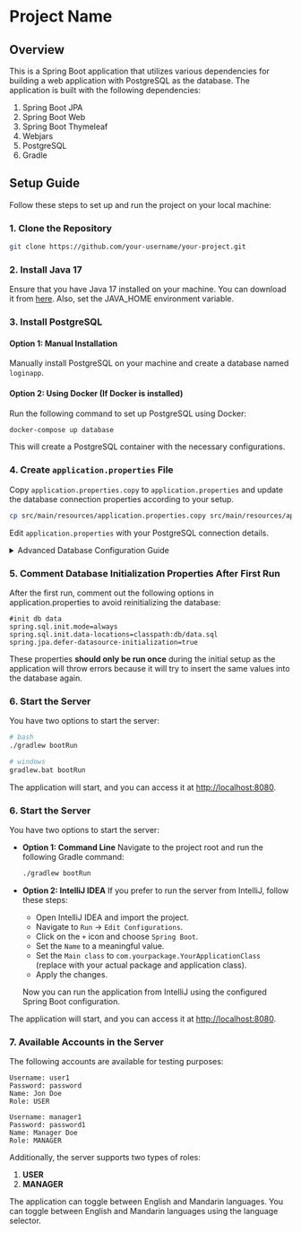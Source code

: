 # Project Name

## Overview

This is a Spring Boot application that utilizes various dependencies for building a web application with PostgreSQL as
the database. The application is built with the following dependencies:

1. Spring Boot JPA
2. Spring Boot Web
3. Spring Boot Thymeleaf
4. Webjars
5. PostgreSQL
6. Gradle

## Setup Guide

Follow these steps to set up and run the project on your local machine:

### 1. Clone the Repository

```bash
git clone https://github.com/your-username/your-project.git
```

### 2. Install Java 17

Ensure that you have Java 17 installed on your machine. You can download it
from [here](https://www.oracle.com/java/technologies/javase-jdk17-downloads.html). Also, set the JAVA_HOME environment
variable.

### 3. Install PostgreSQL

#### Option 1: Manual Installation

Manually install PostgreSQL on your machine and create a database named `loginapp`.

#### Option 2: Using Docker (If Docker is installed)

Run the following command to set up PostgreSQL using Docker:

```bash
docker-compose up database
```

This will create a PostgreSQL container with the necessary configurations.

### 4. Create `application.properties` File

Copy `application.properties.copy` to `application.properties` and update the database connection properties according
to your setup.

```bash
cp src/main/resources/application.properties.copy src/main/resources/application.properties
```

Edit `application.properties` with your PostgreSQL connection details.

<details>

<summary>Advanced Database Configuration Guide</summary>

#### 4.1 Advanced Database Configuration Guide

If you choose to use Docker for PostgreSQL and wish to customize the database configuration, follow these advanced
steps:

##### 4.1.1 Modify Docker Compose Environment Variables

Open the `docker-compose.yml` file and locate the `environment` section. You can modify the values
of `POSTGRES_USER`, `POSTGRES_PASSWORD`, and `POSTGRES_DB` to your preferred values.

```yaml
environment:
  POSTGRES_USER: your_custom_username
  POSTGRES_PASSWORD: your_custom_password
  POSTGRES_DB: your_custom_database
```

##### 4.1.2 Update `application.properties` accordingly

If you have modified the environment values mentioned above, you must update the `application.properties` file with the
corresponding database connection properties. Replace `your_custom_database`, `your_custom_username`,
and `your_custom_password` with the values you set in the `docker-compose.yml` file.

```properties
# Replace your_custom_database with the database name defined in the docker-compose file
spring.datasource.url=jdbc:postgresql://localhost:5432/your_custom_database
spring.datasource.username=your_custom_username
spring.datasource.password=your_custom_password
```

</details>

### 5. Comment Database Initialization Properties After First Run

After the first run, comment out the following options in application.properties to avoid reinitializing the database:

```properties
#init db data
spring.sql.init.mode=always
spring.sql.init.data-locations=classpath:db/data.sql
spring.jpa.defer-datasource-initialization=true
```

These properties **should only be run once** during the initial setup as the application will throw errors because it
will try to insert the same values into the database again.

### 6. Start the Server

You have two options to start the server:

```bash
# bash
./gradlew bootRun

# windows
gradlew.bat bootRun
```

The application will start, and you can access it at [http://localhost:8080](http://localhost:8080).

### 6. Start the Server

You have two options to start the server:

- **Option 1: Command Line**
  Navigate to the project root and run the following Gradle command:

  ```bash
  ./gradlew bootRun
  ```

- **Option 2: IntelliJ IDEA**
  If you prefer to run the server from IntelliJ, follow these steps:

    - Open IntelliJ IDEA and import the project.
    - Navigate to `Run` -> `Edit Configurations`.
    - Click on the `+` icon and choose `Spring Boot`.
    - Set the `Name` to a meaningful value.
    - Set the `Main class` to `com.yourpackage.YourApplicationClass` (replace with your actual package and application
      class).
    - Apply the changes.

  Now you can run the application from IntelliJ using the configured Spring Boot configuration.

The application will start, and you can access it at [http://localhost:8080](http://localhost:8080).

### 7. Available Accounts in the Server

The following accounts are available for testing purposes:

```
Username: user1
Password: password
Name: Jon Doe
Role: USER

Username: manager1
Password: password1
Name: Manager Doe
Role: MANAGER
```

Additionally, the server supports two types of roles:

1. **USER**
2. **MANAGER**

The application can toggle between English and Mandarin languages. You can toggle between English and Mandarin languages
using the language selector.
